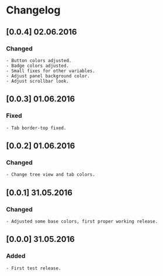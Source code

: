 # Changelog

## \[0.0.4\] 02.06.2016

### Changed

    - Button colors adjusted.
    - Badge colors adjusted.
    - Small fixes for other variables.
    - Adjust panel background color.
    - Adjust scrollbar look.

## \[0.0.3\] 01.06.2016

### Fixed

    - Tab border-top fixed.

## \[0.0.2\] 01.06.2016

### Changed

    - Change tree view and tab colors.

## \[0.0.1\] 31.05.2016

### Changed

    - Adjusted some base colors, first proper working release.

## \[0.0.0\] 31.05.2016

### Added

    - First test release.
